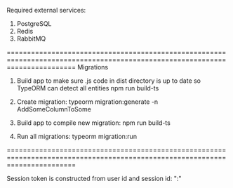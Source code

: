 Required external services:

1. PostgreSQL
2. Redis
3. RabbitMQ

=============================================================================================================================
Migrations

1. Build app to make sure .js code in dist directory is up to date so TypeORM can detect all entities
   npm run build-ts

2. Create migration:
   typeorm migration:generate -n AddSomeColumnToSome

3. Build app to compile new migration:
   npm run build-ts

4. Run all migrations:
   typeorm migration:run

=============================================================================================================================

Session token is constructed from user id and session id: "<userId>:<sessionId>"
